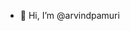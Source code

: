 - 👋 Hi, I’m @arvindpamuri

<!---
arvindpamuri/arvindpamuri is a ✨ special ✨ repository because its `README.md` (this file) appears on your GitHub profile.
You can click the Preview link to take a look at your changes.
--->
